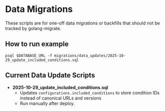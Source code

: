 # Data Migrations
These scripts are for one-off data migrations or backfills that should not be tracked by golang-migrate.

## How to run example
`psql $DATABASE_URL -f migrations/data_updates/2025-10-29_update_included_conditions.sql`

## Current Data Update Scripts
- **2025-10-29_update_included_conditions.sql**
    - Updates `configurations.included_conditions` to store condition IDs instead of canonical URLs and versions
    - Run manually after deploy.


